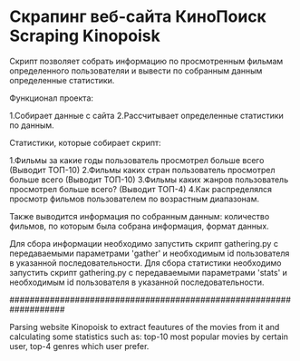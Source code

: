 # Скрапинг веб-сайта КиноПоиск Scraping Kinopoisk

Скрипт позволяет собрать информацию по просмотренным фильмам определенного пользователяи и вывести по собранным данным определенные статистики.

Функционал проекта:

1.Собирает данные с сайта
2.Рассчитывает определенные статистики по данным. 

Статистики, которые собирает скрипт:

1.Фильмы за какие годы пользователь просмотрел больше всего (Выводит ТОП-10)
2.Фильмы каких стран пользователь просмотрел больше всего (Выводит ТОП-10)
3.Фильмы каких жанров пользователь просмотрел больше всего? (Выводит ТОП-4)
4.Как распределялся просмотр фильмов пользователем по возрастным диапазонам.

Также выводится информация по собранным данным: количество фильмов, по которым была собрана информация, формат данных.

Для сбора информации необходимо запустить скрипт gathering.py c передаваемыми параметрами 'gather' и необходимым id пользователя в указанной последовательности.
Для сбора статистики необходимо запустить скрипт gathering.py с передаваемыми параметрами 'stats' и необходимым id пользователя в указанной последовательности.

###################################################################

Parsing website Kinopoisk to extract feautures of the movies from it and calculating some statistics such as: top-10 most popular movies by certain user, top-4 genres which user prefer.
